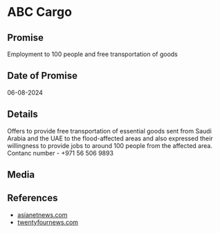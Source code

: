 # ABC Cargo

## Promise

Employment to 100 people and free transportation of goods

## Date of Promise

06-08-2024

## Details

Offers to provide free transportation of essential goods sent from Saudi Arabia and the UAE to the flood-affected areas and also expressed their willingness to provide jobs to around 100 people from the affected area. Contanc number - +971 56 506 9893

## Media

## References

- [asianetnews.com](https://newsable.asianetnews.com/kerala-news/abc-cargo-offers-free-transportation-of-goods-employment-to-100-people-from-landslide-hit-areas-in-wayanad-dmn-shss8c)
- [twentyfournews.com](https://www.twentyfournews.com/2024/08/06/abc-cargo-with-assistance-wayanad-landslide-victims.html)
